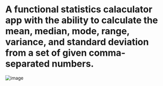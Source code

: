 # A functional statistics calaculator app with the ability to calculate the mean, median, mode, range, variance, and standard deviation from a set of given comma-separated numbers. #
![image](https://github.com/user-attachments/assets/9d8497ed-7a0b-4adc-a2e0-c7c841f71f38)


